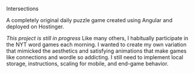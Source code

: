Intersections

A completely original daily puzzle game created using Angular and deployed on Hostinger.

*This project is still in progress* Like many others, I habitually participate in the NYT word games each morning. I wanted to create my own variation that mimicked the aesthetics and satisfying animations that make games like connections and wordle so addicting. I still need to implement local storage, instructions, scaling for mobile, and end-game behavior.

